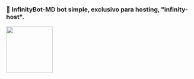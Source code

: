 ### 🚩 InfinityBot-MD bot simple, exclusivo para hosting, "infinity-host".

<a href="https://chat.whatsapp.com/GQ82mPnSYnm0XL2hLPk7FV"><img src="https://qu.ax/TPhh.jpg" height="125px"></a>
